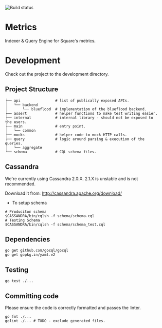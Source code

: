 ![Build status](https://travis-ci.org/square/metrics.svg?branch=master)

Metrics
=======

Indexer & Query Engine for Square's metrics.

Development
===========

Check out the project to the development directory.

Project Structure
-----------------
```
├── api                # list of publically exposed APIs.
│   └── backend
│       └── blueflood  # implementation of the blueflood backend.
├── assert             # helper functions to make test writing easier.
├── internal           # internal library - should not be exposed to the users.
├── main               # entry point.
│   └── common
├── mocks              # helper code to mock HTTP calls.
├── query              # logic around parsing & execution of the queries.
│   └── aggregate
└── schema             # CQL schema files.
```

Cassandra
---------

We're currently using Cassandra 2.0.X. 2.1.X is unstable and is not
recommended.

Download it from: http://cassandra.apache.org/download/

* To setup schema

```
# Produciton schema
$CASSANDRA/bin/cqlsh -f schema/schema.cql
# Testing Schema
$CASSANDRA/bin/cqlsh -f schema/schema_test.cql
```

Dependencies
------------

```
go get github.com/gocql/gocql
go get gopkg.in/yaml.v2
```

Testing
-------

```
go test ./...
```

Committing code
---------------

Please ensure the code is correctly formatted and passes the linter.

```
go fmt ./...
golint ./... # TODO - exclude generated files.
```
